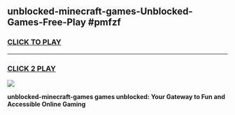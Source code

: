 
## unblocked-minecraft-games-Unblocked-Games-Free-Play #pmfzf
<h3>
<a href="https://us.freeplayer.one?title=unblocked-minecraft-games&ref=9M">CLICK TO PLAY</a></h3>
<hr>

<h3>
<a href="https://us.freeplayer.one?title=unblocked-minecraft-games&ref=9M">CLICK 2 PLAY</a>
  
</h3>

<a href="https://us.freeplayer.one?title=unblocked-minecraft-games&ref=9M"><img src="https://clearcache.store/games.png"></a>


**unblocked-minecraft-games games unblocked: Your Gateway to Fun and Accessible Online Gaming**
